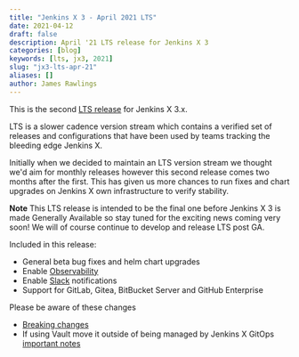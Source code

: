 ```yaml
---
title: "Jenkins X 3 - April 2021 LTS"
date: 2021-04-12
draft: false
description: April '21 LTS release for Jenkins X 3
categories: [blog]
keywords: [lts, jx3, 2021]
slug: "jx3-lts-apr-21"
aliases: []
author: James Rawlings
---
```

 
This is the second [LTS release](/v3/admin/setup/upgrades/lts/) for Jenkins X 3.x.

LTS is a slower cadence version stream which contains a verified set of releases and configurations that have been used by teams tracking the bleeding edge Jenkins X.

Initially when we decided to maintain an LTS version stream we thought we'd aim for monthly releases however this second release comes two months after the first.  This has given us more chances to run fixes and chart upgrades on Jenkins X own infrastructure to verify stability.

__Note__ This LTS release is intended to be the final one before Jenkins X 3 is made Generally Available so stay tuned for the exciting news coming very soon!  We will of course continue to develop and release LTS post GA.

Included in this release:

- General beta bug fixes and helm chart upgrades
- Enable [Observability](/v3/admin/guides/observability)
- Enable [Slack](/v3/develop/ui/slack) notifications
- Support for GitLab, Gitea, BitBucket Server and GitHub Enterprise

Please be aware of these changes

- [Breaking changes](/v3/about/changes)
- If using Vault move it outside of being managed by Jenkins X GitOps [important notes](/v3/develop/faq/config/vault/#after-an-upgrade-the-boot-job-is-waiting-for-vault-in-jx-vault)
